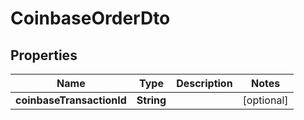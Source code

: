 

# CoinbaseOrderDto

## Properties

Name | Type | Description | Notes
------------ | ------------- | ------------- | -------------
**coinbaseTransactionId** | **String** |  |  [optional]



